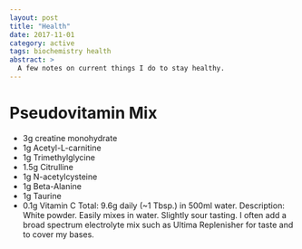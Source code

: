 ```yaml
---
layout: post
title: "Health"
date: 2017-11-01
category: active
tags: biochemistry health
abstract: >
  A few notes on current things I do to stay healthy.
---
```


# Pseudovitamin Mix
* 3g creatine monohydrate
* 1g Acetyl-L-carnitine
* 1g Trimethylglycine
* 1.5g Citrulline
* 1g N-acetylcysteine
* 1g Beta-Alanine
* 1g Taurine
* 0.1g Vitamin C
Total: 9.6g daily (~1 Tbsp.) in 500ml water.
Description: White powder. Easily mixes in water. Slightly sour tasting.
I often add a broad spectrum electrolyte mix such as Ultima Replenisher for taste and to cover my bases.
